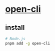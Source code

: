 # [open-cli](https://github.com/sindresorhus/open-cli)

## install

```sh
# Node.js
pnpm add -g open-cli
```

